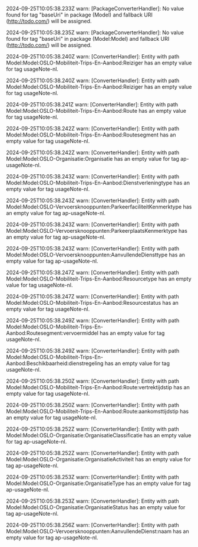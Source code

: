 2024-09-25T10:05:38.233Z warn: [PackageConverterHandler]: No value found for tag "baseUri" in package (Model) and fallback URI (http://todo.com/) will be assigned.

2024-09-25T10:05:38.235Z warn: [PackageConverterHandler]: No value found for tag "baseUri" in package (Model:Model) and fallback URI (http://todo.com/) will be assigned.

2024-09-25T10:05:38.240Z warn: [ConverterHandler]: Entity with path Model:Model:OSLO-Mobiliteit-Trips-En-Aanbod:Reiziger has an empty value for tag usageNote-nl.

2024-09-25T10:05:38.240Z warn: [ConverterHandler]: Entity with path Model:Model:OSLO-Mobiliteit-Trips-En-Aanbod:Reiziger has an empty value for tag usageNote-nl.

2024-09-25T10:05:38.241Z warn: [ConverterHandler]: Entity with path Model:Model:OSLO-Mobiliteit-Trips-En-Aanbod:Route has an empty value for tag usageNote-nl.

2024-09-25T10:05:38.242Z warn: [ConverterHandler]: Entity with path Model:Model:OSLO-Mobiliteit-Trips-En-Aanbod:Routesegment has an empty value for tag usageNote-nl.

2024-09-25T10:05:38.242Z warn: [ConverterHandler]: Entity with path Model:Model:OSLO-Organisatie:Organisatie has an empty value for tag ap-usageNote-nl.

2024-09-25T10:05:38.243Z warn: [ConverterHandler]: Entity with path Model:Model:OSLO-Mobiliteit-Trips-En-Aanbod:Dienstverleningtype has an empty value for tag usageNote-nl.

2024-09-25T10:05:38.243Z warn: [ConverterHandler]: Entity with path Model:Model:OSLO-Vervoersknooppunten:ParkeerfaciliteitKenmerktype has an empty value for tag ap-usageNote-nl.

2024-09-25T10:05:38.243Z warn: [ConverterHandler]: Entity with path Model:Model:OSLO-Vervoersknooppunten:ParkeerplaatsKenmerktype has an empty value for tag ap-usageNote-nl.

2024-09-25T10:05:38.243Z warn: [ConverterHandler]: Entity with path Model:Model:OSLO-Vervoersknooppunten:AanvullendeDiensttype has an empty value for tag ap-usageNote-nl.

2024-09-25T10:05:38.247Z warn: [ConverterHandler]: Entity with path Model:Model:OSLO-Mobiliteit-Trips-En-Aanbod:Resourcetype has an empty value for tag usageNote-nl.

2024-09-25T10:05:38.247Z warn: [ConverterHandler]: Entity with path Model:Model:OSLO-Mobiliteit-Trips-En-Aanbod:Resourcestatus has an empty value for tag usageNote-nl.

2024-09-25T10:05:38.249Z warn: [ConverterHandler]: Entity with path Model:Model:OSLO-Mobiliteit-Trips-En-Aanbod:Routesegment:vervoermiddel has an empty value for tag usageNote-nl.

2024-09-25T10:05:38.249Z warn: [ConverterHandler]: Entity with path Model:Model:OSLO-Mobiliteit-Trips-En-Aanbod:Beschikbaarheid:dienstregeling has an empty value for tag usageNote-nl.

2024-09-25T10:05:38.250Z warn: [ConverterHandler]: Entity with path Model:Model:OSLO-Mobiliteit-Trips-En-Aanbod:Route:vertrektijdstip has an empty value for tag usageNote-nl.

2024-09-25T10:05:38.250Z warn: [ConverterHandler]: Entity with path Model:Model:OSLO-Mobiliteit-Trips-En-Aanbod:Route:aankomsttijdstip has an empty value for tag usageNote-nl.

2024-09-25T10:05:38.252Z warn: [ConverterHandler]: Entity with path Model:Model:OSLO-Organisatie:OrganisatieClassificatie has an empty value for tag ap-usageNote-nl.

2024-09-25T10:05:38.252Z warn: [ConverterHandler]: Entity with path Model:Model:OSLO-Organisatie:OrganisatieActiviteit has an empty value for tag ap-usageNote-nl.

2024-09-25T10:05:38.253Z warn: [ConverterHandler]: Entity with path Model:Model:OSLO-Organisatie:OrganisatieType has an empty value for tag ap-usageNote-nl.

2024-09-25T10:05:38.253Z warn: [ConverterHandler]: Entity with path Model:Model:OSLO-Organisatie:OrganisatieStatus has an empty value for tag ap-usageNote-nl.

2024-09-25T10:05:38.256Z warn: [ConverterHandler]: Entity with path Model:Model:OSLO-Vervoersknooppunten:AanvullendeDienst:naam has an empty value for tag ap-usageNote-nl.

